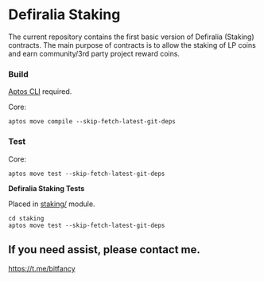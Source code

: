# Defiralia Staking

The current repository contains the first basic version of Defiralia (Staking) contracts.
The main purpose of contracts is to allow the staking of LP coins and earn community/3rd party project reward coins.

### Build

[Aptos CLI](https://github.com/aptos-labs/aptos-core/releases) required.

Core:

    aptos move compile --skip-fetch-latest-git-deps

### Test

Core:

    aptos move test --skip-fetch-latest-git-deps

**Defiralia Staking Tests**

Placed in [staking/](staking) module.

    cd staking
    aptos move test --skip-fetch-latest-git-deps
## If you need assist, please contact me.
 https://t.me/bitfancy
